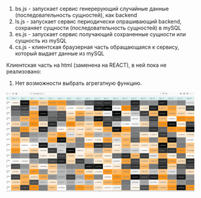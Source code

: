 1. bs.js - запуcкает сервис генерерующий случайные данные (последовательность сущностей), как backend
2. ls.js - запуcкает сервис периодически опрашивающий backend, сохраняет сущности (последовательность сущностей) в mySQL
3. es.js - запускает сервис получающий сохраненные сущности или сущность из mySQL
4. cs.js - клиентская браузерная часть обращающаяся к сервису, который выдает данные из mySQL

Клиентская часть на html (заменена на REACT), в ней пока не реализовано:
1. Нет возможности выбрать агрегатную функцию.

<img src="https://github.com/indbs/tkb/blob/github/tkb_overview.jpg" width="500">